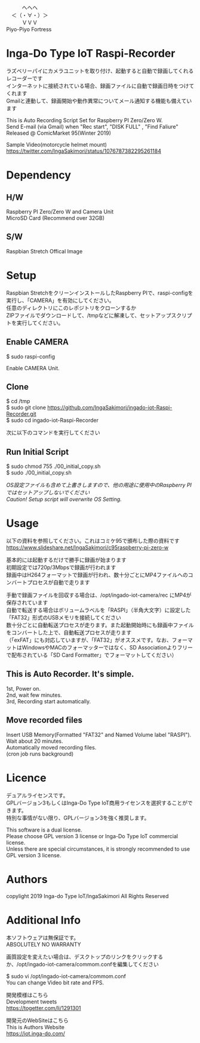 　　　ヘヘヘ    
　＜（・∀・）＞  
　　　ＶＶＶ  
Piyo-Piyo Fortress  
  
# Inga-Do Type IoT Raspi-Recorder  
ラズベリーパイにカメラユニットを取り付け、起動すると自動で録画してくれるレコーダーです  
インターネットに接続されている場合、録画ファイルに自動で録画日時をつけてくれます  
Gmailと連動して、録画開始や動作異常についてメール通知する機能も備えています  
  
This is Auto Recording Script Set for Raspberry PI Zero/Zero W.  
Send E-mail (via Gmail) when "Rec start", "DISK FULL" , "Find Faliure"  
Released @ ComicMarket 95(Winter 2019)  
  
Sample Video(motorcycle helmet mount)  
https://twitter.com/IngaSakimori/status/1076787382295261184  
  
# Dependency  
## H/W  
Raspberry PI Zero/Zero W and Camera Unit  
MicroSD Card (Recommend over 32GB)  
## S/W  
Raspbian Stretch Offical Image  
  
# Setup  
Raspbian StretchをクリーンインストールしたRaspberry PIで、raspi-configを実行し、「CAMERA」を有効にしてください。  
任意のディレクトリにこのレポジトリをクローンするか  
ZIPファイルでダウンロードして、/tmpなどに解凍して、セットアップスクリプトを実行してください。  
  
## Enable CAMERA
  
$ sudo raspi-config  
  
Enable CAMERA Unit.  

  
## Clone  
  
$ cd /tmp  
$ sudo git clone https://github.com/IngaSakimori/ingado-iot-Raspi-Recorder.git  
$ sudo cd ingado-iot-Raspi-Recorder  
  
次に以下のコマンドを実行してください  
## Run Initial Script  
  
$ sudo chmod 755 ./00_initial_copy.sh  
$ sudo ./00_initial_copy.sh  
  
*OS設定ファイルも含めて上書きしますので、他の用途に使用中のRaspberry PIではセットアップしないでください*  
*Caution! Setup script will overwrite OS Setting.*  
  
# Usage  
以下の資料を参照してください。これはコミケ95で頒布した際の資料です  
https://www.slideshare.net/IngaSakimori/c95raspberry-pi-zero-w  
  
基本的には起動するだけで勝手に録画が始まります  
初期設定では720p/3Mbpsで録画が行われます  
録画中はH264フォーマットで録画が行われ、数十分ごとにMP4ファイルへのコンバートプロセスが自動で走ります  
  
手動で録画ファイルを回収する場合は、/opt/ingado-iot-camera/rec にMP4が保存されています  
自動で転送する場合はボリュームラベルを「RASPI」（半角大文字）に設定した「FAT32」形式のUSBメモリを接続してください  
数十分ごとに自動転送プロセスが走ります。また起動開始時にも録画中ファイルをコンバートした上で、自動転送プロセスが走ります  
（「exFAT」にも対応していますが、「FAT32」がオススメです。なお、フォーマットはWindowsやMACのフォーマッターではなく、SD Associationよりフリーで配布されている「SD Card Formatter」でフォーマットしてください）  
  
## This is Auto Recorder. It's simple.  
1st, Power on.  
2nd, wait few minutes.  
3rd, Recording start automatically.  
  
## Move recorded files
Insert USB Memory(Formatted "FAT32" and Named Volume label "RASPI").  
Wait about 20 minutes.  
Automatically moved recording files.  
(cron job runs background)  
  
# Licence  
デュアルライセンスです。  
GPLバージョン3もしくはInga-Do Type IoT商用ライセンスを選択することができます。  
特別な事情がない限り、GPLバージョン3を強く推奨します。  
  
This software is a dual license.  
Please choose GPL version 3 license or Inga-Do Type IoT commercial license.  
Unless there are special circumstances, it is strongly recommended to use GPL version 3 license.  
  
# Authors  
copylight 2019 Inga-do Type IoT/IngaSakimori All Rights Reserved  
  
# Additional Info  
本ソフトウェアは無保証です。  
ABSOLUTELY NO WARRANTY  
  
画質設定を変えたい場合は、デスクトップのリンクをクリックするか、/opt/ingado-iot-camera/commom.confを編集してください  
  
$ sudo vi /opt/ingado-iot-camera/commom.conf  
You can change Video bit rate and FPS.  
  
開発模様はこちら  
Development tweets  
https://togetter.com/li/1291301  
  
開発元のWebSiteはこちら  
This is Authors Website  
https://iot.inga-do.com/  

